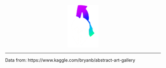 <p align="center">
<img width="100" src="https://raw.githubusercontent.com/wisespira/Artemis-Generative-Art/master/logo.png">
  </p>  
<hr>
Data from: https://www.kaggle.com/bryanb/abstract-art-gallery
